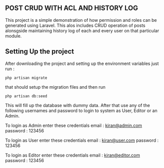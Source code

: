 ## POST CRUD WITH ACL AND HISTORY LOG

This project is a simple demonstration of how permission and roles can be generated using Laravel. This alos includes CRUD operation of posts alonsgside maintaining history log of each and every user on that particular module.

## Setting Up the project

After downloading the project and setting up the environment variables just run :
```
php artisan migrate
```
that should setup the migration files and then run
```
php artisan db:seed
```
This will fill up the database with dummy data. After that use any of the following usernames and password to login to system as User, Editor or an Admin.

To login as Admin enter these credentials
email : kiran@admin.com
password : 123456

To login as User enter these credentials
email : kiran@user.com
password : 123456

To login as Editor enter these credentials
email : kiran@editor.com
password : 123456



